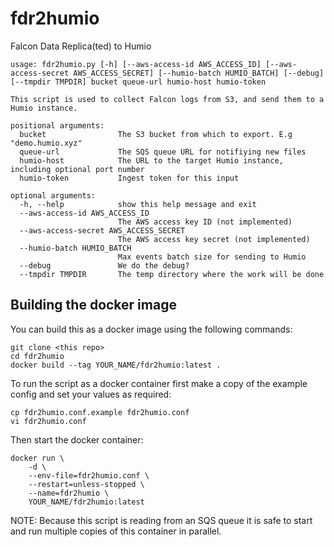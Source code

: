 # fdr2humio
Falcon Data Replica(ted) to Humio

```
usage: fdr2humio.py [-h] [--aws-access-id AWS_ACCESS_ID] [--aws-access-secret AWS_ACCESS_SECRET] [--humio-batch HUMIO_BATCH] [--debug] [--tmpdir TMPDIR] bucket queue-url humio-host humio-token

This script is used to collect Falcon logs from S3, and send them to a Humio instance.

positional arguments:
  bucket                The S3 bucket from which to export. E.g "demo.humio.xyz"
  queue-url             The SQS queue URL for notifiying new files
  humio-host            The URL to the target Humio instance, including optional port number
  humio-token           Ingest token for this input

optional arguments:
  -h, --help            show this help message and exit
  --aws-access-id AWS_ACCESS_ID
                        The AWS access key ID (not implemented)
  --aws-access-secret AWS_ACCESS_SECRET
                        The AWS access key secret (not implemented)
  --humio-batch HUMIO_BATCH
                        Max events batch size for sending to Humio
  --debug               We do the debug?
  --tmpdir TMPDIR       The temp directory where the work will be done
```

## Building the docker image

You can build this as a docker image using the following commands:

```
git clone <this repo>
cd fdr2humio
docker build --tag YOUR_NAME/fdr2humio:latest .
```

To run the script as a docker container first make a copy of the example config and set your values as required:

```
cp fdr2humio.conf.example fdr2humio.conf
vi fdr2humio.conf
```

Then start the docker container:

```
docker run \
    -d \
    --env-file=fdr2humio.conf \
    --restart=unless-stopped \
    --name=fdr2humio \
    YOUR_NAME/fdr2humio:latest
```

NOTE: Because this script is reading from an SQS queue it is safe to start and run multiple copies of this container in parallel.
